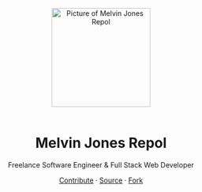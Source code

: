<div align="center">
    <img align="center" src="https://mrepol742.github.io/images/melvin-jones-repol.circle.png" alt="Picture of Melvin Jones Repol" width="200"><br><br>
    <h1>Melvin Jones Repol</h1>
    <p>Freelance Software Engineer & Full Stack Web Developer</p>
    <a href="/blog/post/2024/01/06/building-a-blog-with-vuepress/">Contribute</a> · <a href="https://github.com/mrepol742/blog">Source</a> · <a href="https://github.com/mrepol742/blog/fork">Fork</a>
</div>